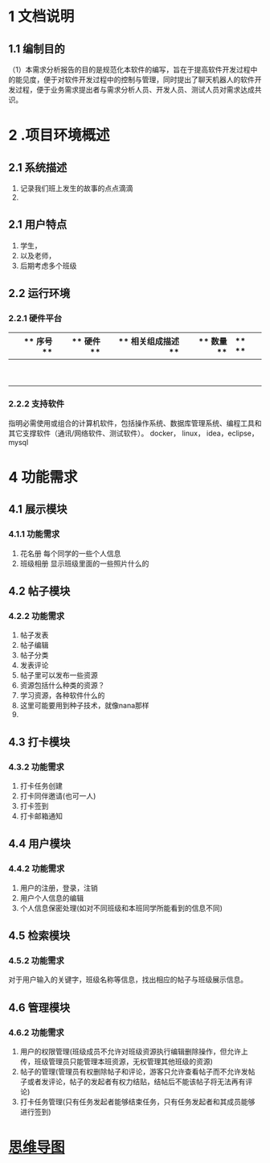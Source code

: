 # 1 **文档说明**
## 1.1 **编制目的**
（1）本需求分析报告的目的是规范化本软件的编写，旨在于提高软件开发过程中的能见度，便于对软件开发过程中的控制与管理，同时提出了聊天机器人的软件开发过程，便于业务需求提出者与需求分析人员、开发人员、测试人员对需求达成共识。

# 2 .项目环境概述
## **2.1 系统描述**

1. 记录我们班上发生的故事的点点滴滴
2.

## 2.1 **用户特点**

1. 学生，
2. 以及老师，
3. 后期考虑多个班级

## 2.2 **运行环境**
### 2.2.1 **硬件平台**

| ** 序号 **   | ** 硬件 **   | ** 相关组成描述 **   | ** 数量 **   | ** **   |
|----:|----:|----:|----:|:----|
|       |       |       |       |    |
|       |       |       |       |    |


### 2.2.2 **支持软件**
指明必需使用或组合的计算机软件，包括操作系统、数据库管理系统、编程工具和其它支撑软件（通讯/网络软件、测试软件）。
docker， linux， idea，eclipse，mysql
# 4 **功能需求**
## 4.1 展示模块
### 4.1.1 **功能需求**
1. 花名册 每个同学的一些个人信息
2. 班级相册 显示班级里面的一些照片什么的

## 4.2 帖子模块
### 4.2.2 **功能需求**
1. 帖子发表
2. 帖子编辑
3. 帖子分类
4. 发表评论
5. 帖子里可以发布一些资源
6. 资源包括什么种类的资源？
7. 学习资源，各种软件什么的
8. 这里可能要用到种子技术，就像nana那样
9.

## 4.3 打卡模块
### 4.3.2 **功能需求**

1. 打卡任务创建
2. 打卡同伴邀请(也可一人)
3. 打卡签到
4. 打卡邮箱通知

## 4.4 用户模块
### 4.4.2 **功能需求**
  1. 用户的注册，登录，注销  
  2. 用户个人信息的编辑  
  3. 个人信息保密处理(如对不同班级和本班同学所能看到的信息不同)

## **4.5 检索模块**
### **4.5.2 功能需求**
  对于用户输入的关键字，班级名称等信息，找出相应的帖子与班级展示信息。

## **4.6 管理模块**
### **4.6.2 功能需求**
   1. 用户的权限管理(班级成员不允许对班级资源执行编辑删除操作，但允许上传，班级管理员只能管理本班资源，无权管理其他班级的资源)  
   2. 帖子的管理(管理员有权删除帖子和评论，游客只允许查看帖子而不允许发帖子或者发评论，帖子的发起者有权力结贴，结帖后不能该帖子将无法再有评论)  
   3. 打卡任务管理(只有任务发起者能够结束任务，只有任务发起者和其成员能够进行签到)

# [思维导图](https://www.processon.com/view/link/5bdb08afe4b0e45213369b84)
